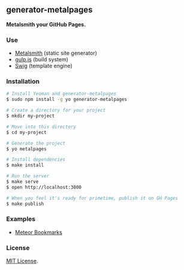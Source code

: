 ## generator-metalpages

**Metalsmith your GitHub Pages.**

### Use

* [Metalsmith](http://www.metalsmith.io/) (static site generator)
* [gulp.js](http://gulpjs.com/) (build system)
* [Swig](http://paularmstrong.github.io/swig) (template engine)

### Installation

```bash
# Install Yeoman and generator-metalpages
$ sudo npm install -g yo generator-metalpages

# Create a directory for your project
$ mkdir my-project

# Move into this directory
$ cd my-project

# Generate the project
$ yo metalpages

# Install dependencies
$ make install

# Run the server
$ make serve
$ open http://localhost:3000

# When you feel it's ready for primetime, publish it on GH Pages
$ make publish
```

### Examples

* [Meteor Bookmarks](http://github.com/gillesfabio/meteor-bookmarks)

### License

[MIT License](http://en.wikipedia.org/wiki/MIT_License).
